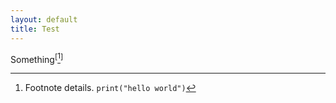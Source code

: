 ```yaml
---
layout: default
title: Test
---
```


Something<sup>[</sup>[^1]<sup>]</sup>

[^1]: Footnote details. `print("hello world")`
